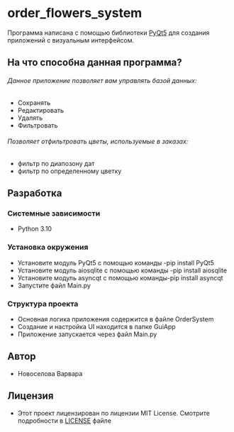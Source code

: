 # order_flowers_system

Программа написана с помощью библиотеки [PyQt5](https://pypi.org/project/PyQt5/) для создания приложений с визуальным интерфейсом.

## На что способна данная программа?
###### Данное приложение позволяет вам управлять базой данных:
- Сохранять
- Редактировать
- Удалять
- Фильтровать

###### Позволяет отфильтровать цветы, используемые в заказах:
- фильтр по диапозону дат
- фильтр по определенному цветку

## Разработка

### Системные зависимости

- Python 3.10

### Установка окружения

- Установите модуль PyQt5 с помощью команды -pip install PyQt5
- Установите модуль aiosqlite с помощью команды -pip install aiosqlite
- Установите модуль asyncqt с помощью команды-pip install asyncqt
- Запустите файл Main.py 

### Структура проекта

- Основная логика приложения содержится в файле OrderSystem
- Создание и настройка UI находится в папке GuiApp 
- Приложение запускается через файл Main.py

## Автор
- Новоселова Варвара

## Лицензия
- Этот проект лицензирован по лицензии MIT License. Смотрите подробности в [LICENSE](https://github.com/wendiia/course_work/blob/master/LICENSE) файле

